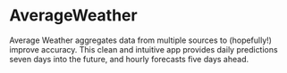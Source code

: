 # AverageWeather
Average Weather aggregates data from multiple sources to (hopefully!) improve accuracy. This clean and intuitive app provides daily predictions seven days into the future, and hourly forecasts five days ahead. 
